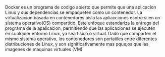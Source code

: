 Docker es un programa de codigo abierto que permite que una aplicacion Linux y sus dependencias se empaqueten como un contenedor.
La virtualizacion basada en contenedores aisla las apliacciones esntre si en un sistema operativo(OS) compartido. Este enfoque estandariza la entrega del programa de la apalicacion, permitiendo que las aplicaciones se ejecuten en cualquier entorno Linux, ya sea fisico o virtual. Dado que comparten el mismo sistema operativo, los contenedores son portatiles entre diferentes distribuciones de Linux, y son significativamente mas pque;os que las imagenes de maquinas virtuales (VM)